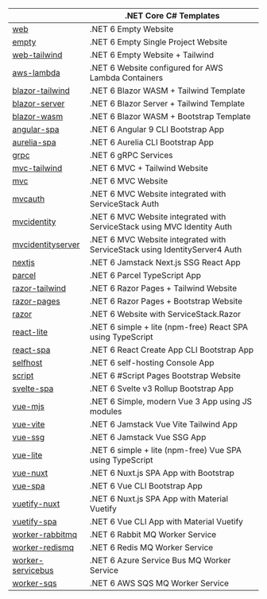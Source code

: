 |                                                                            | .NET Core C# Templates                                                     |
| -------------------------------------------------------------------------- | -------------------------------------------------------------------------- |
| [web](https://github.com/NetCoreTemplates/web)                             | .NET 6 Empty Website                                                       |
| [empty](https://github.com/NetCoreTemplates/empty)                         | .NET 6 Empty Single Project Website                                        |
| [web-tailwind](https://github.com/NetCoreTemplates/web-tailwind)           | .NET 6 Empty Website + Tailwind                                            |
| [aws-lambda](https://github.com/NetCoreTemplates/aws-lambda)               | .NET 6 Website configured for AWS Lambda Containers                        |
| [blazor-tailwind](https://github.com/NetCoreTemplates/blazor-tailwind)     | .NET 6 Blazor WASM + Tailwind Template                                     |
| [blazor-server](https://github.com/NetCoreTemplates/blazor-server)         | .NET 6 Blazor Server + Tailwind Template                                   |
| [blazor-wasm](https://github.com/NetCoreTemplates/blazor-wasm)             | .NET 6 Blazor WASM + Bootstrap Template                                    |
| [angular-spa](https://github.com/NetCoreTemplates/angular-spa)             | .NET 6 Angular 9 CLI Bootstrap App                                         |
| [aurelia-spa](https://github.com/NetCoreTemplates/aurelia-spa)             | .NET 6 Aurelia CLI Bootstrap App                                           |
| [grpc](https://github.com/NetCoreTemplates/grpc)                           | .NET 6 gRPC Services                                                       |
| [mvc-tailwind](https://github.com/NetCoreTemplates/mvc-tailwind)           | .NET 6 MVC + Tailwind Website                                              |
| [mvc](https://github.com/NetCoreTemplates/mvc)                             | .NET 6 MVC Website                                                         |
| [mvcauth](https://github.com/NetCoreTemplates/mvcauth)                     | .NET 6 MVC Website integrated with ServiceStack Auth                       |
| [mvcidentity](https://github.com/NetCoreTemplates/mvcidentity)             | .NET 6 MVC Website integrated with ServiceStack using MVC Identity Auth    |
| [mvcidentityserver](https://github.com/NetCoreTemplates/mvcidentityserver) | .NET 6 MVC Website integrated with ServiceStack using IdentityServer4 Auth |
| [nextjs](https://github.com/NetCoreTemplates/nextjs)                       | .NET 6 Jamstack Next.js SSG React App                                      |
| [parcel](https://github.com/NetCoreTemplates/parcel)                       | .NET 6 Parcel TypeScript App                                               |
| [razor-tailwind](https://github.com/NetCoreTemplates/razor-tailwind)       | .NET 6 Razor Pages + Tailwind Website                                      |
| [razor-pages](https://github.com/NetCoreTemplates/razor-pages)             | .NET 6 Razor Pages + Bootstrap Website                                     |
| [razor](https://github.com/NetCoreTemplates/razor)                         | .NET 6 Website with ServiceStack.Razor                                     |
| [react-lite](https://github.com/NetCoreTemplates/react-lite)               | .NET 6 simple + lite (npm-free) React SPA using TypeScript                 |
| [react-spa](https://github.com/NetCoreTemplates/react-spa)                 | .NET 6 React Create App CLI Bootstrap App                                  |
| [selfhost](https://github.com/NetCoreTemplates/selfhost)                   | .NET 6 self-hosting Console App                                            |
| [script](https://github.com/NetCoreTemplates/sharp)                        | .NET 6 #Script Pages Bootstrap Website                                     |
| [svelte-spa](https://github.com/NetCoreTemplates/svelte-spa)               | .NET 6 Svelte v3 Rollup Bootstrap App                                      |
| [vue-mjs](https://github.com/NetCoreTemplates/vue-mjs)                     | .NET 6 Simple, modern Vue 3 App using JS modules                                      |
| [vue-vite](https://github.com/NetCoreTemplates/vue-vite)                   | .NET 6 Jamstack Vue Vite Tailwind App                                      |
| [vue-ssg](https://github.com/NetCoreTemplates/vue-ssg)                     | .NET 6 Jamstack Vue SSG App                                                |
| [vue-lite](https://github.com/NetCoreTemplates/vue-lite)                   | .NET 6 simple + lite (npm-free) Vue SPA using TypeScript                   |
| [vue-nuxt](https://github.com/NetCoreTemplates/vue-nuxt)                   | .NET 6 Nuxt.js SPA App with Bootstrap                                      |
| [vue-spa](https://github.com/NetCoreTemplates/vue-spa)                     | .NET 6 Vue CLI Bootstrap App                                               |
| [vuetify-nuxt](https://github.com/NetCoreTemplates/vuetify-nuxt)           | .NET 6 Nuxt.js SPA App with Material Vuetify                               |
| [vuetify-spa](https://github.com/NetCoreTemplates/vuetify-spa)             | .NET 6 Vue CLI App with Material Vuetify                                   |
| [worker-rabbitmq](https://github.com/NetCoreTemplates/worker-rabbitmq)     | .NET 6 Rabbit MQ Worker Service                                            |
| [worker-redismq](https://github.com/NetCoreTemplates/worker-redismq)       | .NET 6 Redis MQ Worker Service                                             |
| [worker-servicebus](https://github.com/NetCoreTemplates/worker-servicebus) | .NET 6 Azure Service Bus MQ Worker Service                                 |
| [worker-sqs](https://github.com/NetCoreTemplates/worker-sqs)               | .NET 6 AWS SQS MQ Worker Service                                           |

